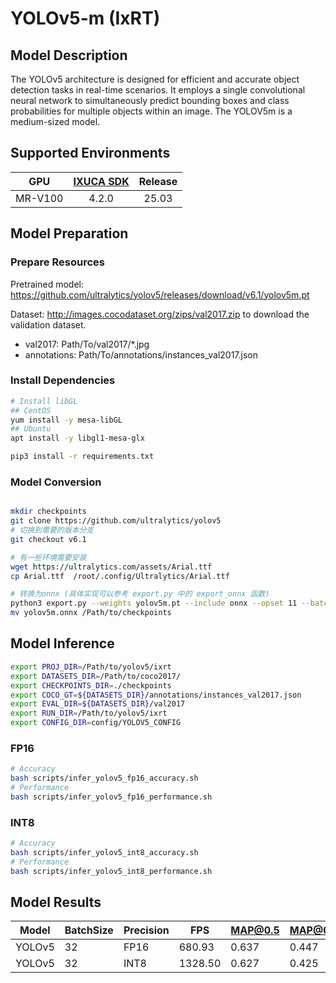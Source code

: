 # YOLOv5-m (IxRT)

## Model Description

The YOLOv5 architecture is designed for efficient and accurate object detection tasks in real-time scenarios. It employs a single convolutional neural network to simultaneously predict bounding boxes and class probabilities for multiple objects within an image. The YOLOV5m is a medium-sized model.

## Supported Environments

| GPU    | [IXUCA SDK](https://gitee.com/deep-spark/deepspark#%E5%A4%A9%E6%95%B0%E6%99%BA%E7%AE%97%E8%BD%AF%E4%BB%B6%E6%A0%88-ixuca) | Release |
| :----: | :----: | :----: |
| MR-V100 | 4.2.0     |  25.03  |

## Model Preparation

### Prepare Resources

Pretrained model: <https://github.com/ultralytics/yolov5/releases/download/v6.1/yolov5m.pt>

Dataset: <http://images.cocodataset.org/zips/val2017.zip> to download the validation dataset.

- val2017: Path/To/val2017/*.jpg
- annotations: Path/To/annotations/instances_val2017.json

### Install Dependencies

```bash
# Install libGL
## CentOS
yum install -y mesa-libGL
## Ubuntu
apt install -y libgl1-mesa-glx

pip3 install -r requirements.txt
```

### Model Conversion

```bash

mkdir checkpoints
git clone https://github.com/ultralytics/yolov5
# 切换到需要的版本分支
git checkout v6.1

# 有一些环境需要安装
wget https://ultralytics.com/assets/Arial.ttf
cp Arial.ttf  /root/.config/Ultralytics/Arial.ttf

# 转换为onnx (具体实现可以参考 export.py 中的 export_onnx 函数)
python3 export.py --weights yolov5m.pt --include onnx --opset 11 --batch-size 32
mv yolov5m.onnx /Path/to/checkpoints
```

## Model Inference

```bash
export PROJ_DIR=/Path/to/yolov5/ixrt
export DATASETS_DIR=/Path/to/coco2017/
export CHECKPOINTS_DIR=./checkpoints
export COCO_GT=${DATASETS_DIR}/annotations/instances_val2017.json
export EVAL_DIR=${DATASETS_DIR}/val2017
export RUN_DIR=/Path/to/yolov5/ixrt
export CONFIG_DIR=config/YOLOV5_CONFIG
```

### FP16

```bash
# Accuracy
bash scripts/infer_yolov5_fp16_accuracy.sh
# Performance
bash scripts/infer_yolov5_fp16_performance.sh
```

### INT8

```bash
# Accuracy
bash scripts/infer_yolov5_int8_accuracy.sh
# Performance
bash scripts/infer_yolov5_int8_performance.sh
```

## Model Results

| Model  | BatchSize | Precision | FPS     | MAP@0.5 | MAP@0.5:0.95 |
|--------|-----------|-----------|---------|---------|--------------|
| YOLOv5 | 32        | FP16      | 680.93  | 0.637   | 0.447        |
| YOLOv5 | 32        | INT8      | 1328.50 | 0.627   | 0.425        |
